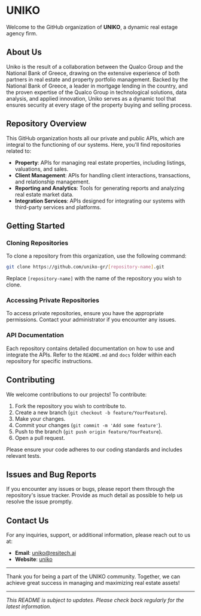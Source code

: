 
# UNIKO

Welcome to the GitHub organization of **UNIKO**, a dynamic real estage agency firm.

## About Us

Uniko is the result of a collaboration between the Qualco Group and the National Bank of Greece, drawing on the extensive experience of both partners in real estate and property portfolio management. Backed by the National Bank of Greece, a leader in mortgage lending in the country, and the proven expertise of the Qualco Group in technological solutions, data analysis, and applied innovation, Uniko serves as a dynamic tool that ensures security at every stage of the property buying and selling process.

## Repository Overview

This GitHub organization hosts all our private and public APIs, which are integral to the functioning of our systems. Here, you'll find repositories related to:

- **Property**: APIs for managing real estate properties, including listings, valuations, and sales.
- **Client Management**: APIs for handling client interactions, transactions, and relationship management.
- **Reporting and Analytics**: Tools for generating reports and analyzing real estate market data.
- **Integration Services**: APIs designed for integrating our systems with third-party services and platforms.

## Getting Started

### Cloning Repositories

To clone a repository from this organization, use the following command:

```sh
git clone https://github.com/uniko-gr/[repository-name].git
```

Replace `[repository-name]` with the name of the repository you wish to clone.

### Accessing Private Repositories

To access private repositories, ensure you have the appropriate permissions. Contact your administrator if you encounter any issues.

### API Documentation

Each repository contains detailed documentation on how to use and integrate the APIs. Refer to the `README.md` and `docs` folder within each repository for specific instructions.

## Contributing

We welcome contributions to our projects! To contribute:

1. Fork the repository you wish to contribute to.
2. Create a new branch (`git checkout -b feature/YourFeature`).
3. Make your changes.
4. Commit your changes (`git commit -m 'Add some feature'`).
5. Push to the branch (`git push origin feature/YourFeature`).
6. Open a pull request.

Please ensure your code adheres to our coding standards and includes relevant tests.

## Issues and Bug Reports

If you encounter any issues or bugs, please report them through the repository's issue tracker. Provide as much detail as possible to help us resolve the issue promptly.

## Contact Us

For any inquiries, support, or additional information, please reach out to us at:

- **Email**: uniko@resitech.ai
- **Website**: [uniko](https://uniko.gr)

---

Thank you for being a part of the UNIKO community. Together, we can achieve great success in managing and maximizing real estate assets!

---

*This README is subject to updates. Please check back regularly for the latest information.*
